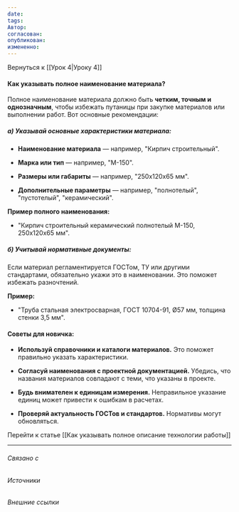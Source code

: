 ```yaml
---
date: 
tags: 
Автор: 
согласован: 
опубликован: 
измененно:
---
```

Вернуться к [[Урок 4|Уроку 4]]


#### **Как указывать полное наименование материала?**

Полное наименование материала должно быть **четким, точным и однозначным**, чтобы избежать путаницы при закупке материалов или выполнении работ. Вот основные рекомендации:

##### а) **Указывай основные характеристики материала:**

- **Наименование материала** — например, "Кирпич строительный".
    
- **Марка или тип** — например, "М-150".
    
- **Размеры или габариты** — например, "250х120х65 мм".
    
- **Дополнительные параметры** — например, "полнотелый", "пустотелый", "керамический".
    

**Пример полного наименования:**

- "Кирпич строительный керамический полнотелый М-150, 250х120х65 мм".
    

##### б) **Учитывай нормативные документы:**

Если материал регламентируется ГОСТом, ТУ или другими стандартами, обязательно укажи это в наименовании. Это поможет избежать разночтений.

**Пример:**

- "Труба стальная электросварная, ГОСТ 10704-91, Ø57 мм, толщина стенки 3,5 мм".

#### **Советы для новичка:**

- **Используй справочники и каталоги материалов.** Это поможет правильно указать характеристики.
    
- **Согласуй наименования с проектной документацией.** Убедись, что названия материалов совпадают с теми, что указаны в проекте.
    
- **Будь внимателен к единицам измерения.** Неправильное указание единиц может привести к ошибкам в расчетах.
    
- **Проверяй актуальность ГОСТов и стандартов.** Нормативы могут обновляться.


Перейти к статье [[Как указывать полное описание технологии работы]]

----
###### Связано с 
###### Источники
###### Внешние ссылки

